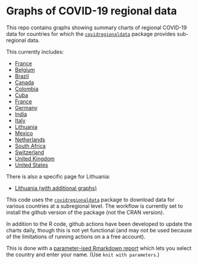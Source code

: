 # Graphs of COVID-19 regional data

This repo contains graphs showing summary charts of regional COVID-19 data
for countries for which
the [`covidregionaldata`](http://epiforecasts.io/covidregionaldata) package
provides sub-regional data.

This currently includes:

* [France](extra/COVID-19%20regional%20graphs%20-%20France.md)
* [Belgium](extra/COVID-19%20regional%20graphs%20-%20Belgium.md)
* [Brazil](extra/COVID-19%20regional%20graphs%20-%20Brazil.md)
* [Canada](extra/COVID-19%20regional%20graphs%20-%20Canada.md)
* [Colombia](extra/COVID-19%20regional%20graphs%20-%20Colombia.md)
* [Cuba](extra/COVID-19%20regional%20graphs%20-%20Cuba.md)
* [France](extra/COVID-19%20regional%20graphs%20-%20France.md)
* [Germany](extra/COVID-19%20regional%20graphs%20-%20Germany.md)
* [India](extra/COVID-19%20regional%20graphs%20-%20India.md)
* [Italy](extra/COVID-19%20regional%20graphs%20-%20Italy.md)
* [Lithuania](extra/COVID-19%20regional%20graphs%20-%20Lithuania.md)
* [Mexico](extra/COVID-19%20regional%20graphs%20-%20Mexico.md)
* [Netherlands](extra/COVID-19%20regional%20graphs%20-%20Netherlands.md)
* [South Africa](extra/COVID-19%20regional%20graphs%20-%20South%20Africa.md)
* [Switzerland](extra/COVID-19%20regional%20graphs%20-%20Switzerland.md)
* [United Kingdom](extra/COVID-19%20regional%20graphs%20-%20United%20Kingdom.md)
* [United States](extra/COVID-19%20regional%20graphs%20-%20United%20States.md)

There is also a specific page for Lithuania:

* [Lithuania (with additional graphs)](extra/COVID-19%20regional%20graphs%20-%20Lithuania-specific.md)

This code uses the
[`covidregionaldata`](http://epiforecasts.io/covidregionaldata) package
to download data for various countries at a subregional level. The workflow
is currently set to install the github version of the package (not the CRAN
version).

In addition to the R code, github actions have been developed to update the
charts daily, though this is not yet functional (and may not be used because
of the limitations of running actions on a a free account).

This is done with a
[parameter-ised Rmarkdown report](extra/Country-graphs.Rmd) which lets
you select the country and enter your name. (Use `knit with parameters`.)
